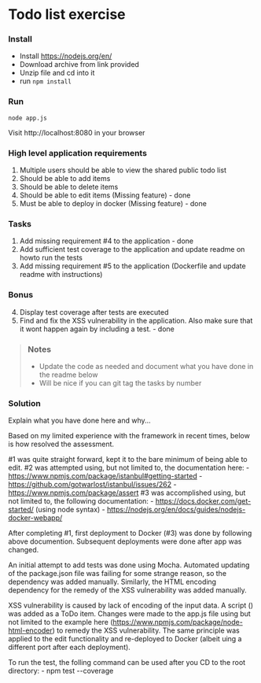 # Todo list exercise

### Install

- Install https://nodejs.org/en/
- Download archive from link provided
- Unzip file and cd into it
- run `npm install`

### Run
`node app.js`

Visit http://localhost:8080 in your browser

### High level application requirements
1. Multiple users should be able to view the shared public todo list
2. Should be able to add items
3. Should be able to delete items
4. Should be able to edit items (Missing feature) - done
5. Must be able to deploy in docker (Missing feature) - done

### Tasks
1. Add missing requirement #4 to the application - done
2. Add sufficient test coverage to the application and update readme on howto run the tests
3. Add missing requirement #5 to the application (Dockerfile and update readme with instructions)

### Bonus
4. Display test coverage after tests are executed
5. Find and fix the XSS vulnerability in the application. Also make sure that it wont happen again by including a test. - done

> ### Notes
> - Update the code as needed and document what you have done in the readme below
> - Will be nice if you can git tag the tasks by number

### Solution
Explain what you have done here and why...

Based on my limited experience with the framework in recent times, below is how resolved the assessment.

#1 was quite straight forward, kept it to the bare minimum of being able to edit.
#2 was attempted using, but not limited to, the documentation here:
	- https://www.npmjs.com/package/istanbul#getting-started
	- https://github.com/gotwarlost/istanbul/issues/262
	- https://www.npmjs.com/package/assert
#3 was accomplished using, but not limited to, the following documentation:
	- https://docs.docker.com/get-started/ (using node syntax)
	- https://nodejs.org/en/docs/guides/nodejs-docker-webapp/

After completing #1, first deployment to Docker (#3) was done by following above documention. Subsequent deployments were done after app was changed.

An initial attempt to add tests was done using Mocha. Automated updating of the package.json file was failing for some strange reason, so the dependency was added manually. Similarly, the HTML encoding dependency for the remedy of the XSS vulnerability was added manually.

XSS vulnerability is caused by lack of encoding of the input data. A script (<script type="text/javascript">alert('test')</script>) was added as a ToDo item. 
Changes were made to the app.js file using but not limited to the example here (https://www.npmjs.com/package/node-html-encoder) to remedy the XSS vulnerability. 
The same principle was applied to the edit functionality and re-deployed to Docker (albeit uing a different port after each deployment).

To run the test, the folling command can be used after you CD to the root directory:
	- npm test --coverage